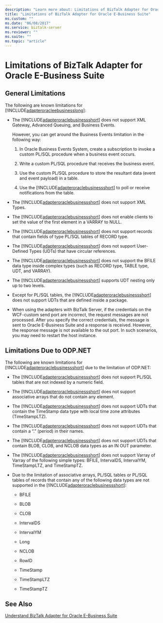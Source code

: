 ```yaml
---
description: "Learn more about: Limitations of BizTalk Adapter for Oracle E-Business Suite"
title: "Limitations of BizTalk Adapter for Oracle E-Business Suite"
ms.custom: ""
ms.date: "06/08/2017"
ms.service: biztalk-server
ms.reviewer: ""
ms.suite: ""
ms.topic: "article"
---
```

# Limitations of BizTalk Adapter for Oracle E-Business Suite
## General Limitations  
 The following are known limitations for [!INCLUDE[adapteroracleebusinesslong](../../includes/adapteroracleebusinesslong-md.md)]:  
  
- The [!INCLUDE[adapteroraclebusinessshort](../../includes/adapteroraclebusinessshort-md.md)] does not support XML Gateway, Advanced Queuing, and Business Events.  
  
   However, you can get around the Business Events limitation in the following way:  
  
  1. In Oracle Business Events System, create a subscription to invoke a custom PL/SQL procedure when a business event occurs.  
  
  2. Write a custom PL/SQL procedure that receives the business event.  
  
  3. Use the custom PL/SQL procedure to store the resultant data (event and event payload) in a table.  
  
  4. Use the [!INCLUDE[adapteroraclebusinessshort](../../includes/adapteroraclebusinessshort-md.md)] to poll or receive notifications from the table.  
  
- The [!INCLUDE[adapteroraclebusinessshort](../../includes/adapteroraclebusinessshort-md.md)] does not support XML Types.  
  
- The [!INCLUDE[adapteroraclebusinessshort](../../includes/adapteroraclebusinessshort-md.md)] does not enable clients to set the value of the first element in a VARRAY to NULL.  
  
- The [!INCLUDE[adapteroraclebusinessshort](../../includes/adapteroraclebusinessshort-md.md)] does not support records that contain fields of type PL/SQL tables of RECORD type.  
  
- The [!INCLUDE[adapteroraclebusinessshort](../../includes/adapteroraclebusinessshort-md.md)] does not support User-Defined Types (UDTs) that have circular references.  
  
- The [!INCLUDE[adapteroraclebusinessshort](../../includes/adapteroraclebusinessshort-md.md)] does not support the BFILE data type inside complex types (such as RECORD type, TABLE type, UDT, and VARRAY).  
  
- The [!INCLUDE[adapteroraclebusinessshort](../../includes/adapteroraclebusinessshort-md.md)] supports UDT nesting only up to two levels.  
  
- Except for PL/SQL tables, the [!INCLUDE[adapteroraclebusinessshort](../../includes/adapteroraclebusinessshort-md.md)] does not support UDTs that are defined inside a package.  
  
- When using the adapters with BizTalk Server, if the credentials on the WCF-custom send port are incorrect, the request messages are not processed. After you specify the correct credentials, the message is sent to Oracle E-Business Suite and a response is received. However, the response message is not available to the out port. In such scenarios, you may need to restart the host instance.  
  
## Limitations Due to ODP.NET  
 The following are known limitations for [!INCLUDE[adapteroraclebusinessshort](../../includes/adapteroraclebusinessshort-md.md)] due to the limitation of ODP.NET:  
  
- The [!INCLUDE[adapteroraclebusinessshort](../../includes/adapteroraclebusinessshort-md.md)] does not support PL/SQL tables that are not indexed by a numeric field.  
  
- The [!INCLUDE[adapteroraclebusinessshort](../../includes/adapteroraclebusinessshort-md.md)] does not support associative arrays that do not contain any element.  
  
- The [!INCLUDE[adapteroraclebusinessshort](../../includes/adapteroraclebusinessshort-md.md)] does not support UDTs that contain the TimeStamp data type with local time zone attributes (TimeStampLTZ).  
  
- The [!INCLUDE[adapteroraclebusinessshort](../../includes/adapteroraclebusinessshort-md.md)] does not support UDTs that contain a “.” (period) in their names.  
  
- The [!INCLUDE[adapteroraclebusinessshort](../../includes/adapteroraclebusinessshort-md.md)] does not support UDTs that contain BLOB, CLOB, and NCLOB data types as an IN OUT parameter.  
  
- The [!INCLUDE[adapteroraclebusinessshort](../../includes/adapteroraclebusinessshort-md.md)] does not support Varray of Varray of the following simple types: BFILE, IntervalDS, IntervalYM, TimeStampLTZ, and TimeStampTZ.  
  
- Due to the limitation of associative arrays, PL/SQL tables or PL/SQL tables of records that contain any of the following data types are not supported in the [!INCLUDE[adapteroraclebusinessshort](../../includes/adapteroraclebusinessshort-md.md)]:  
  
  -   BFILE  
  
  -   BLOB  
  
  -   CLOB  
  
  -   IntervalDS  
  
  -   IntervalYM  
  
  -   Long  
  
  -   NCLOB  
  
  -   RowID  
  
  -   TimeStamp  
  
  -   TimeStampLTZ  
  
  -   TimeStampTZ  
  
## See Also  
 [Understand BizTalk Adapter for Oracle E-Business Suite](../../adapters-and-accelerators/adapter-oracle-ebs/understand-biztalk-adapter-for-oracle-e-business-suite.md)

